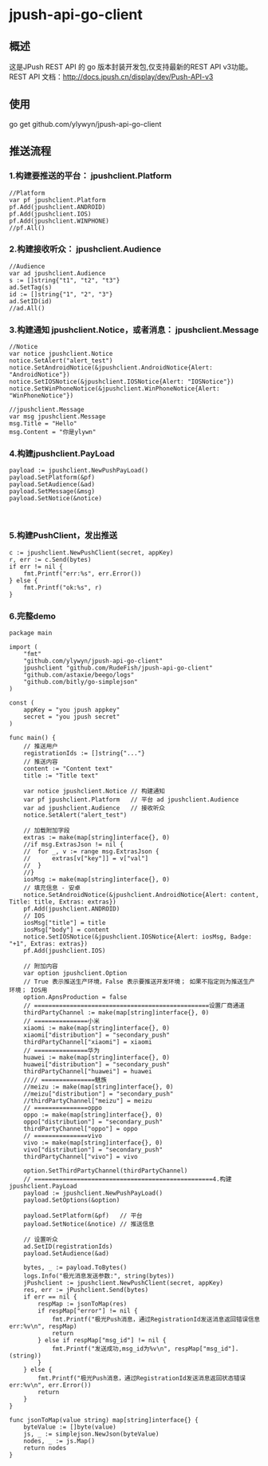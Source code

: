 jpush-api-go-client
===================

概述
----------------------------------- 
   这是JPush REST API 的 go 版本封装开发包,仅支持最新的REST API v3功能。
   REST API 文档：http://docs.jpush.cn/display/dev/Push-API-v3


使用  
----------------------------------- 
   go get github.com/ylywyn/jpush-api-go-client


推送流程  
----------------------------------- 
### 1.构建要推送的平台： jpushclient.Platform
	//Platform
	var pf jpushclient.Platform
	pf.Add(jpushclient.ANDROID)
	pf.Add(jpushclient.IOS)
	pf.Add(jpushclient.WINPHONE)
	//pf.All()

### 2.构建接收听众： jpushclient.Audience
	//Audience
	var ad jpushclient.Audience
	s := []string{"t1", "t2", "t3"}
	ad.SetTag(s)
	id := []string{"1", "2", "3"}
	ad.SetID(id)
	//ad.All()

### 3.构建通知 jpushclient.Notice，或者消息： jpushclient.Message

	//Notice
	var notice jpushclient.Notice
	notice.SetAlert("alert_test")
	notice.SetAndroidNotice(&jpushclient.AndroidNotice{Alert: "AndroidNotice"})
	notice.SetIOSNotice(&jpushclient.IOSNotice{Alert: "IOSNotice"})
	notice.SetWinPhoneNotice(&jpushclient.WinPhoneNotice{Alert: "WinPhoneNotice"})
	  
	//jpushclient.Message
	var msg jpushclient.Message
	msg.Title = "Hello"
	msg.Content = "你是ylywn"

### 4.构建jpushclient.PayLoad
    payload := jpushclient.NewPushPayLoad()
    payload.SetPlatform(&pf)
    payload.SetAudience(&ad)
    payload.SetMessage(&msg)
    payload.SetNotice(&notice)


​      
### 5.构建PushClient，发出推送
	c := jpushclient.NewPushClient(secret, appKey)
	r, err := c.Send(bytes)
	if err != nil {
		fmt.Printf("err:%s", err.Error())
	} else {
		fmt.Printf("ok:%s", r)
	}

  

### 6.完整demo
    package main
    
    import (
    	"fmt"
    	"github.com/ylywyn/jpush-api-go-client"
    	jpushclient "github.com/RudeFish/jpush-api-go-client"
    	"github.com/astaxie/beego/logs"
    	"github.com/bitly/go-simplejson"
    )
    
    const (
    	appKey = "you jpush appkey"
    	secret = "you jpush secret"
    )
    
    func main() {
    	// 推送用户
    	registrationIds := []string{"..."}
    	// 推送内容
    	content := "Content text"
    	title := "Title text"
    
    	var notice jpushclient.Notice // 构建通知
    	var pf jpushclient.Platform   // 平台 ad jpushclient.Audience
    	var ad jpushclient.Audience   // 接收听众
    	notice.SetAlert("alert_test")
    
    	// 加载附加字段
    	extras := make(map[string]interface{}, 0)
    	//if msg.ExtrasJson != nil {
    	//	for _, v := range msg.ExtrasJson {
    	//		extras[v["key"]] = v["val"]
    	//	}
    	//}
    	iosMsg := make(map[string]interface{}, 0)
    	// 填充信息 - 安卓
    	notice.SetAndroidNotice(&jpushclient.AndroidNotice{Alert: content, Title: title, Extras: extras})
    	pf.Add(jpushclient.ANDROID)
    	// IOS
    	iosMsg["title"] = title
    	iosMsg["body"] = content
    	notice.SetIOSNotice(&jpushclient.IOSNotice{Alert: iosMsg, Badge: "+1", Extras: extras})
    	pf.Add(jpushclient.IOS)
    	
    	// 附加内容
    	var option jpushclient.Option
    	// True 表示推送生产环境，False 表示要推送开发环境； 如果不指定则为推送生产环境； IOS用
    	option.ApnsProduction = false
    	// =================================================设置厂商通道
    	thirdPartyChannel := make(map[string]interface{}, 0)
    	// ===============小米
    	xiaomi := make(map[string]interface{}, 0)
    	xiaomi["distribution"] = "secondary_push"
    	thirdPartyChannel["xiaomi"] = xiaomi
    	// ===============华为
    	huawei := make(map[string]interface{}, 0)
    	huawei["distribution"] = "secondary_push"
    	thirdPartyChannel["huawei"] = huawei
    	//// ===============魅族
    	//meizu := make(map[string]interface{}, 0)
    	//meizu["distribution"] = "secondary_push"
    	//thirdPartyChannel["meizu"] = meizu
    	// ===============oppo
    	oppo := make(map[string]interface{}, 0)
    	oppo["distribution"] = "secondary_push"
    	thirdPartyChannel["oppo"] = oppo
    	// ===============vivo
    	vivo := make(map[string]interface{}, 0)
    	vivo["distribution"] = "secondary_push"
    	thirdPartyChannel["vivo"] = vivo
    
    	option.SetThirdPartyChannel(thirdPartyChannel)
    	// ==================================================4.构建jpushclient.PayLoad
    	payload := jpushclient.NewPushPayLoad()
    	payload.SetOptions(&option)
    
    	payload.SetPlatform(&pf)   // 平台
    	payload.SetNotice(&notice) // 推送信息
    
    	// 设置听众
    	ad.SetID(registrationIds)
    	payload.SetAudience(&ad)
    
    	bytes, _ := payload.ToBytes()
    	logs.Info("极光消息发送参数:", string(bytes))
    	jPushclient := jpushclient.NewPushClient(secret, appKey)
    	res, err := jPushclient.Send(bytes)
    	if err == nil {
    		respMap := jsonToMap(res)
    		if respMap["error"] != nil {
    			fmt.Printf("极光Push消息，通过RegistrationId发送消息返回错误信息 err:%v\n", respMap)
    			return
    		} else if respMap["msg_id"] != nil {
    			fmt.Printf("发送成功,msg_id为%v\n", respMap["msg_id"].(string))
    		}
    	} else {
    		fmt.Printf("极光Push消息，通过RegistrationId发送消息返回状态错误 err:%v\n", err.Error())
    		return
    	}
    }
    
    func jsonToMap(value string) map[string]interface{} {
    	byteValue := []byte(value)
    	js, _ := simplejson.NewJson(byteValue)
    	nodes, _ := js.Map()
    	return nodes
    }

